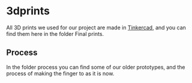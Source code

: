 # 3dprints
All 3D prints we used for our project are made in [Tinkercad](https://www.tinkercad.com), and you can find them here in the folder Final prints.

## Process
In the folder process you can find some of our older prototypes, and the process of making the finger to as it is now.
